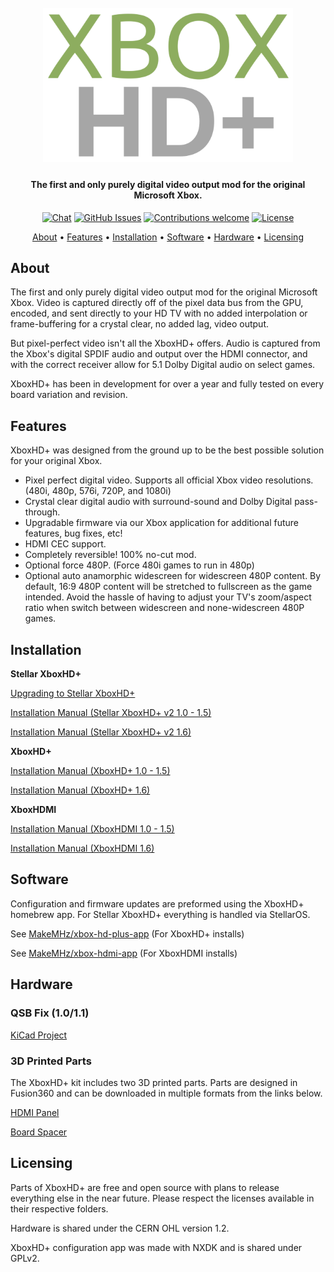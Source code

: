<h1 align="center">
  <br>
  <a href="https://xboxhdmi.com/"><img src="manual/images/MakeMHz-Logo.png" alt="XboxHD+" width="400"></a>
  <br>
</h1>
<h4 align="center">The first and only purely digital video output mod for the original Microsoft Xbox.</h4>
<p align="center">
 <a href=""><img src="https://img.shields.io/discord/643467096906399804.svg" alt="Chat"></a>
 <a href="https://github.com/MakeMHz/xbox-hd-plus/issues"><img src="https://img.shields.io/github/issues/MakeMHz/xbox-hd-plus.svg" alt="GitHub Issues"></a>
 <a href=""><img src="https://img.shields.io/badge/contributions-welcome-orange.svg" alt="Contributions welcome"></a>
 <a href="https://opensource.org/licenses/MIT"><img src="https://img.shields.io/github/license/MakeMHz/xbox-hd-plus.svg?color=green" alt="License"></a>
</p>
<p align="center">
  <a href="#about">About</a> •
  <a href="#features">Features</a> •
  <a href="#installation">Installation</a> •
  <a href="#software">Software</a> •
  <a href="#hardware">Hardware</a> •
  <a href="#licensing">Licensing</a>
</p>

## About
The first and only purely digital video output mod for the original Microsoft Xbox. Video is captured directly off of the pixel data bus from the GPU, encoded, and sent directly to your HD TV with no added interpolation or frame-buffering for a crystal clear, no added lag, video output.

But pixel-perfect video isn't all the XboxHD+ offers. Audio is captured from the Xbox's digital SPDIF audio and output over the HDMI connector, and with the correct receiver allow for 5.1 Dolby Digital audio on select games.

XboxHD+ has been in development for over a year and fully tested on every board variation and revision.

## Features
XboxHD+ was designed from the ground up to be the best possible solution for your original Xbox.

  *  Pixel perfect digital video. Supports all official Xbox video resolutions. (480i, 480p, 576i, 720P, and 1080i)
  *  Crystal clear digital audio with surround-sound and Dolby Digital pass-through.
  *  Upgradable firmware via our Xbox application for additional future features, bug fixes, etc!
  *  HDMI CEC support.
  *  Completely reversible! 100% no-cut mod.
  *  Optional force 480P. (Force 480i games to run in 480p)
  *  Optional auto anamorphic widescreen for widescreen 480P content. By default, 16:9 480P content will be stretched to fullscreen as the game intended. Avoid the hassle of having to adjust your TV's zoom/aspect ratio when switch between widescreen and none-widescreen 480P games.

## Installation
**Stellar XboxHD+**

[Upgrading to Stellar XboxHD+](/manual/Upgrading%20to%20Stellar%20XboxHD%2b.md)

[Installation Manual (Stellar XboxHD+ v2 1.0 - 1.5)](/manual/Installation%20Manual%20(Stellar%20XboxHD%2B%20v2%201.0%20-%201.5).md)

[Installation Manual (Stellar XboxHD+ v2 1.6)](/manual/Installation%20Manual%20(Stellar%20XboxHD%2B%20v2%201.6).md)

**XboxHD+**

[Installation Manual (XboxHD+ 1.0 - 1.5)](/manual/Installation%20Manual%20(XboxHD%2B%201.0%20-%201.5).md)

[Installation Manual (XboxHD+ 1.6)](/manual/Installation%20Manual%20(XboxHD%2B%201.6).md)

**XboxHDMI**

[Installation Manual (XboxHDMI 1.0 - 1.5)](/manual/Installation%20Manual%20(XboxHDMI%201.0%20-%201.5).md)

[Installation Manual (XboxHDMI 1.6)](/manual/Installation%20Manual%20(XboxHDMI%201.6).md)

## Software
Configuration and firmware updates are preformed using the XboxHD+ homebrew app. For Stellar XboxHD+ everything is handled via StellarOS.

See [MakeMHz/xbox-hd-plus-app](https://github.com/MakeMHz/xbox-hd-plus-app) (For XboxHD+ installs)

See [MakeMHz/xbox-hdmi-app](https://github.com/MakeMHz/xbox-hdmi-app) (For XboxHDMI installs)

## Hardware
### QSB Fix (1.0/1.1)
[KiCad Project](board/1_0_fix)

### 3D Printed Parts
The XboxHD+ kit includes two 3D printed parts. Parts are designed in Fusion360 and can be downloaded in multiple formats from the links below.

[HDMI Panel](https://raw.githubusercontent.com/MakeMHz/xbox-hd-plus/master/stl/Case%20Filler.stl)

[Board Spacer](https://raw.githubusercontent.com/MakeMHz/xbox-hd-plus/master/stl/Board%20Spacer.stl)

## Licensing
Parts of XboxHD+ are free and open source with plans to release everything else in the near future. Please respect the licenses available in their respective folders.

Hardware is shared under the CERN OHL version 1.2.
 
XboxHD+ configuration app was made with NXDK and is shared under GPLv2.
